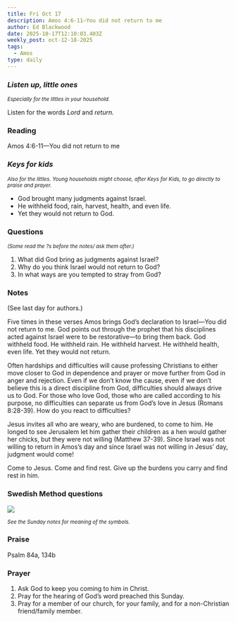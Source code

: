 ```yaml
---
title: Fri Oct 17
description: Amos 4:6-11—You did not return to me
author: Ed Blackwood
date: 2025-10-17T12:10:03.403Z
weekly_post: oct-12-18-2025
tags:
  - Amos
type: daily
---
```

### *Listen up, little ones*

<div><small><i>Especially for the littles in your household.</i></small></div>

Listen for the words *Lord* and *return.*

### Reading

Amos 4:6-11—You did not return to me

### *Keys for kids*

<div><small><i>Also for the littles. Young households might choose, after Keys for Kids, to go directly to praise and prayer.</i></small></div>

* God brought many judgments against Israel.
* He withheld food, rain, harvest, health, and even life.
* Yet they would not return to God.

### Questions

<div><small><i>(Some read the ?s before the notes/ ask them after.)</i></small></div>

1. What did God bring as judgments against Israel?
2. Why do you think Israel would not return to God?
3. In what ways are you tempted to stray from God?

### Notes

(See last day for authors.)	

Five times in these verses Amos brings God’s declaration to Israel—You did not return to me. God points out through the prophet that his disciplines acted against Israel were to be restorative—to bring them back. God withheld food. He withheld rain. He withheld harvest. He withheld health, even life. Yet they would not return.

Often hardships and difficulties will cause professing Christians to either move closer to God in dependence and prayer or move further from God in anger and rejection. Even if we don’t know the cause, even if we don’t believe this is a direct discipline from God, difficulties should always drive us to God. For those who love God, those who are called according to his purpose, no difficulties can separate us from God’s love in Jesus (Romans 8:28-39). How do you react to difficulties?

Jesus invites all who are weary, who are burdened, to come to him. He longed to see Jerusalem let him gather their children as a hen would gather her chicks, but they were not willing (Matthew 37-39). Since Israel was not willing to return in Amos’s day and since Israel was not willing in Jesus’ day, judgment would come!

Come to Jesus. Come and find rest. Give up the burdens you carry and find rest in him.

### Swedish Method questions

![](/static/img/family_worship_study_ed-swedish_questions.png)

<div><small><i>See the Sunday notes for meaning of the symbols.</i></small></div>

### Praise

Psalm 84a, 134b

### Prayer

1. Ask God to keep you coming to him in Christ.
2. Pray for the hearing of God’s word preached this Sunday.
3. Pray for a member of our church, for your family, and for a non-Christian friend/family member.